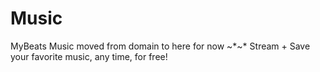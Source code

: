 # Music
MyBeats Music moved from domain to here for now ~*~* Stream + Save your favorite music, any time, for free!
